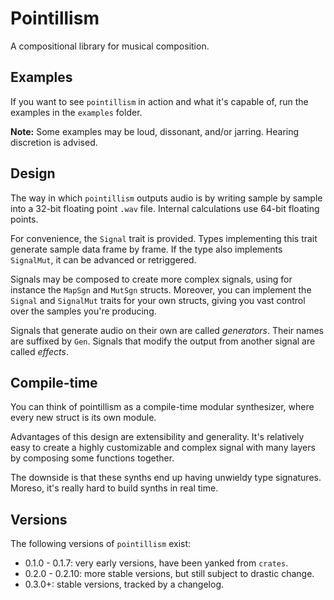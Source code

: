# Pointillism

A compositional library for musical composition.

## Examples

If you want to see `pointillism` in action and what it's capable of, run the examples in the
`examples` folder.

**Note:** Some examples may be loud, dissonant, and/or jarring. Hearing discretion is advised.

## Design

The way in which `pointillism` outputs audio is by writing sample by sample into a 32-bit floating
point `.wav` file. Internal calculations use 64-bit floating points.

For convenience, the `Signal` trait is provided. Types implementing this trait generate sample data
frame by frame. If the type also implements `SignalMut`, it can be advanced or retriggered.

Signals may be composed to create more complex signals, using for instance the `MapSgn` and `MutSgn`
structs. Moreover, you can implement the `Signal` and `SignalMut` traits for your own structs,
giving you vast control over the samples you're producing.

Signals that generate audio on their own are called *generators*. Their names are suffixed by `Gen`.
Signals that modify the output from another signal are called *effects*.

## Compile-time

You can think of pointillism as a compile-time modular synthesizer, where every new struct is its
own module.

Advantages of this design are extensibility and generality. It's relatively easy to create a highly
customizable and complex signal with many layers by composing some functions together.

The downside is that these synths end up having unwieldy type signatures. Moreso, it's really hard
to build synths in real time.

## Versions

The following versions of `pointillism` exist:

- 0.1.0 - 0.1.7: very early versions, have been yanked from `crates`.
- 0.2.0 - 0.2.10: more stable versions, but still subject to drastic change.
- 0.3.0+: stable versions, tracked by a changelog.